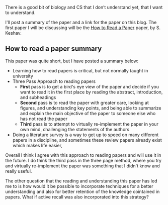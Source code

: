 
There is a good bit of biology and CS that I don’t understand yet, that I want to understand.  

I'll post a summary of the paper and a link for the paper on this blog. The first paper I will be discussing will be the [How to Read a Paper](https://web.stanford.edu/class/ee384m/Handouts/HowtoReadPaper.pdf)  paper, by S. Keshav.  

## How to read a paper summary
This paper was quite short, but I have posted a summary below:
 
- Learning how to read papers is critical, but not normally taught in university
- Three Pass Approach to reading papers
	- **First** pass is to get a bird's eye view of the paper and decide if you want to read it in the first place by reading the abstract, introduction, and subheadings
	- **Second** pass is to read the paper with greater care, looking at figures, and understanding key points, and being able to summarize and explain the main objective of the paper to someone else who has not read the paper
	- **Third** pass is to attempt to virtually re-implement the paper in your own mind, challenging the statements of the authors 
- Doing a literature survey is a way to get up to speed on many different papers in a discipline, and sometimes these review papers already exist which makes life easier, 

Overall I think I agree with this approach to reading papers and will use it in the future.  I do think the third pass in the three page method, where you try and virtually re-implement the paper was something that I didn't know and really useful.  

The other question that the reading and understanding this paper has led me to is how would it be possible to incorporate techniques for a better understanding and also for better retention of the knowledge cointained in papers. What if active recall was also incorporated into this strategy?  
